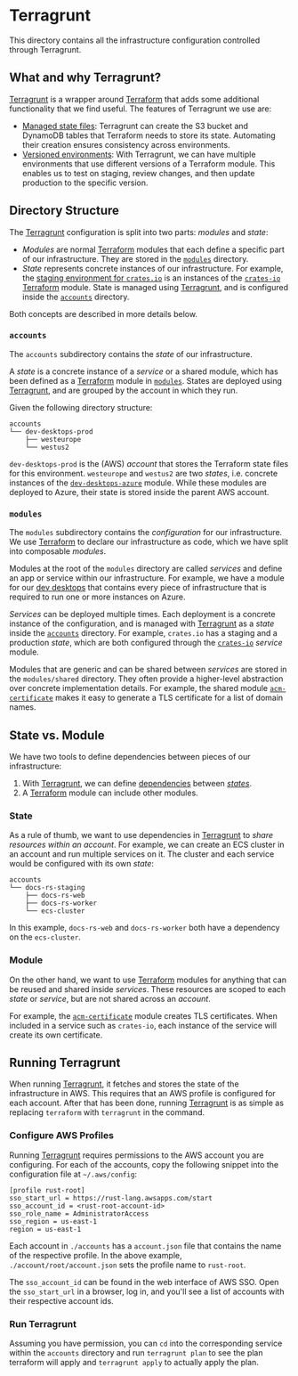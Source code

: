# Terragrunt

This directory contains all the infrastructure configuration controlled through
Terragrunt.

## What and why Terragrunt?

[Terragrunt] is a wrapper around [Terraform] that adds some additional
functionality that we find useful. The features of Terragrunt we use are:

  - [Managed state files](https://terragrunt.gruntwork.io/docs/getting-started/quick-start/#keep-your-backend-configuration-dry):
    Terragrunt can create the S3 bucket and DynamoDB tables that Terraform needs
    to store its state. Automating their creation ensures consistency across
    environments.
  - [Versioned environments](https://terragrunt.gruntwork.io/docs/getting-started/quick-start/#promote-immutable-versioned-terraform-modules-across-environments):
    With Terragrunt, we can have multiple environments that use different
    versions of a Terraform module. This enables us to test on staging, review
    changes, and then update production to the specific version.

## Directory Structure

The [Terragrunt] configuration is split into two parts: _modules_ and _state_:

- _Modules_ are normal [Terraform] modules that each define a specific part of
  our infrastructure. They are stored in the [`modules`](#modules) directory.
- _State_ represents concrete instances of our infrastructure. For example, the
  [staging environment for `crates.io`](./accounts/legacy/crates-io-staging) is
  an instances of the [`crates-io`](./modules/crates-io) [Terraform] module.
  State is managed using [Terragrunt], and is configured inside the
  [`accounts`](#accounts) directory.

Both concepts are described in more details below.

### `accounts`

The `accounts` subdirectory contains the _state_ of our infrastructure.

A _state_ is a concrete instance of a _service_ or a shared module, which has
been defined as a [Terraform] module in [`modules`](#modules). States are
deployed using [Terragrunt], and are grouped by the account in which they run.

Given the following directory structure:

```text
accounts
└── dev-desktops-prod
    ├── westeurope
    └── westus2
```

`dev-desktops-prod` is the (AWS) _account_ that stores the Terraform state files
for this environment. `westeurope` and `westus2` are two _states_, i.e. concrete
instances of the [`dev-desktops-azure`](./modules/dev-desktops-azure) module.
While these modules are deployed to Azure, their state is stored inside the
parent AWS account.

### `modules`

The `modules` subdirectory contains the _configuration_ for our infrastructure.
We use [Terraform] to declare our infrastructure as code, which we have split
into composable _modules_.

Modules at the root of the `modules` directory are called _services_ and define
an app or service within our infrastructure. For example, we have a module for
our [dev desktops](./modules/dev-desktops-azure) that contains every piece of 
infrastructure that is required to run one or more instances on Azure.

_Services_ can be deployed multiple times. Each deployment is a concrete
instance of the configuration, and is managed with [Terragrunt] as a _state_
inside the [`accounts`](#accounts) directory. For example, `crates.io` has a
staging and a production _state_, which are both configured through the
[`crates-io`](./modules/crates-io) _service_ module.

Modules that are generic and can be shared between _services_ are stored in the
`modules/shared` directory. They often provide a higher-level abstraction over
concrete implementation details. For example, the shared module
[`acm-certificate`](modules/acm-certificate) makes it easy to generate
a TLS certificate for a list of domain names.

## State vs. Module

We have two tools to define dependencies between pieces of our infrastructure:

  1. With [Terragrunt], we can define [dependencies](https://terragrunt.gruntwork.io/docs/features/execute-terraform-commands-on-multiple-modules-at-once/#dependencies-between-modules)
     between [_states_](#accounts). 
  2. A [Terraform] module can include other modules.

### State

As a rule of thumb, we want to use dependencies in [Terragrunt] to _share
resources within an account_. For example, we can create an ECS cluster in an
account and run multiple services on it. The cluster and each service would be
configured with its own _state_:

```text
accounts
└── docs-rs-staging
    ├── docs-rs-web
    ├── docs-rs-worker
    └── ecs-cluster
```

In this example, `docs-rs-web` and `docs-rs-worker` both have a dependency on
the `ecs-cluster`.

### Module

On the other hand, we want to use [Terraform] modules for anything that can be
reused and shared inside _services_. These resources are scoped to each _state_
or _service_, but are not shared across an _account_.

For example, the [`acm-certificate`](modules/acm-certificate) module
creates TLS certificates. When included in a service such as `crates-io`, each
instance of the service will create its own certificate.

## Running Terragrunt

When running [Terragrunt], it fetches and stores the state of the infrastructure
in AWS. This requires that an AWS profile is configured for each account. After
that has been done, running [Terragrunt] is as simple as replacing `terraform`
with `terragrunt` in the command.

### Configure AWS Profiles

Running [Terragrunt] requires permissions to the AWS account you are
configuring. For each of the accounts, copy the following snippet into the
configuration file at `~/.aws/config`:

```text
[profile rust-root]
sso_start_url = https://rust-lang.awsapps.com/start
sso_account_id = <rust-root-account-id>
sso_role_name = AdministratorAccess
sso_region = us-east-1
region = us-east-1
```

Each account in `./accounts` has a `account.json` file that contains the name of
the respective profile. In the above example, `./account/root/account.json` sets
the profile name to `rust-root`.

The `sso_account_id` can be found in the web interface of AWS SSO. Open the
`sso_start_url` in a browser, log in, and you'll see a list of accounts with
their respective account ids.

### Run Terragrunt

Assuming you have permission, you can `cd` into the corresponding
service within the `accounts` directory and run `terragrunt plan` to see the
plan terraform will apply and `terragrunt apply` to actually apply the plan.

[terraform]: https://www.terraform.io/
[terragrunt]: https://terragrunt.gruntwork.io/
